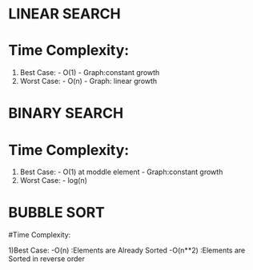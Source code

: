 # LINEAR SEARCH

# Time Complexity:
   1. Best Case:
              - O(1)
              - Graph:constant growth 
   2. Worst Case:
             - O(n)
             - Graph: linear growth
 # BINARY SEARCH
 
  # Time Complexity:
  
  1) Best Case:
              - O(1) at moddle element
              - Graph:constant growth
  2) Worst Case:
              - log(n)

 # BUBBLE SORT
  #Time Complexity:
  
  1)Best Case:
           -O(n) :Elements are Already Sorted
           -O(n**2) :Elements are Sorted in reverse order
    

